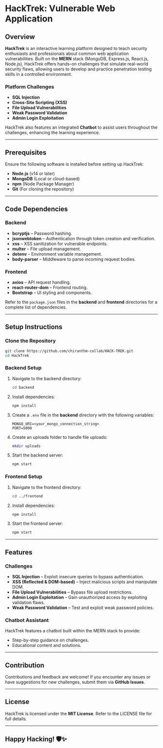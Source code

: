 # HackTrek: Vulnerable Web Application

## Overview
**HackTrek** is an interactive learning platform designed to teach security enthusiasts and professionals about common web application vulnerabilities. Built on the **MERN** stack (MongoDB, Express.js, React.js, Node.js), HackTrek offers hands-on challenges that simulate real-world security flaws, allowing users to develop and practice penetration testing skills in a controlled environment.

### Platform Challenges
- **SQL Injection**
- **Cross-Site Scripting (XSS)**
- **File Upload Vulnerabilities**
- **Weak Password Validation**
- **Admin Login Exploitation**

HackTrek also features an integrated **Chatbot** to assist users throughout the challenges, enhancing the learning experience.

---

## Prerequisites
Ensure the following software is installed before setting up HackTrek:
- **Node.js** (v14 or later)
- **MongoDB** (Local or cloud-based)
- **npm** (Node Package Manager)
- **Git** (For cloning the repository)

---

## Code Dependencies
### Backend
- **bcryptjs** – Password hashing.
- **jsonwebtoken** – Authentication through token creation and verification.
- **xss** – XSS sanitization for vulnerable endpoints.
- **multer** – File upload management.
- **dotenv** – Environment variable management.
- **body-parser** – Middleware to parse incoming request bodies.

### Frontend
- **axios** – API request handling.
- **react-router-dom** – Frontend routing.
- **Bootstrap** – UI styling and components.

Refer to the `package.json` files in the **backend** and **frontend** directories for a complete list of dependencies.

---

## Setup Instructions

### Clone the Repository
```bash
git clone https://github.com/chiranthm-collab/HACK-TREK.git
cd HackTrek
```

### Backend Setup
1. Navigate to the backend directory:
   ```bash
   cd backend
   ```
2. Install dependencies:
   ```bash
   npm install
   ```
3. Create a `.env` file in the **backend** directory with the following variables:
   ```plaintext
   MONGO_URI=<your_mongo_connection_string>
   PORT=5000
   ```
4. Create an uploads folder to handle file uploads:
   ```bash
   mkdir uploads
   ```
5. Start the backend server:
   ```bash
   npm start
   ```

### Frontend Setup
1. Navigate to the frontend directory:
   ```bash
   cd ../frontend
   ```
2. Install dependencies:
   ```bash
   npm install
   ```
3. Start the frontend server:
   ```bash
   npm start
   ```

---

## Features

### Challenges
- **SQL Injection** – Exploit insecure queries to bypass authentication.
- **XSS (Reflected & DOM-based)** – Inject malicious scripts and manipulate DOM.
- **File Upload Vulnerabilities** – Bypass file upload restrictions.
- **Admin Login Exploitation** – Gain unauthorized access by exploiting validation flaws.
- **Weak Password Validation** – Test and exploit weak password policies.

### Chatbot Assistant
HackTrek features a chatbot built within the MERN stack to provide:
- Step-by-step guidance on challenges.
- Educational content and solutions.

---

## Contribution
Contributions and feedback are welcome! If you encounter any issues or have suggestions for new challenges, submit them via **GitHub Issues**.

---

## License
HackTrek is licensed under the **MIT License**. Refer to the LICENSE file for full details.

---

## Happy Hacking! 🛡✨

